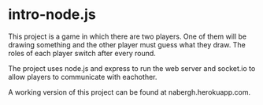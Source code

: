 intro-node.js
=============

This project is a game in which there are two players.  One of them will be drawing something and the other player must guess what they draw.  The roles of each player switch after every round.

The project uses node.js and express to run the web server and socket.io to allow players to communicate with eachother.


A working version of this project can be found at nabergh.herokuapp.com.